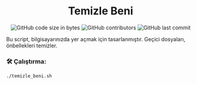 
<center> <h1>Temizle Beni</h1> </center>	

</p>
<p align="center">
	<img alt="GitHub code size in bytes" src="https://img.shields.io/github/languages/code-size/eryilmaz1337/42_tools">
	<img alt="GitHub contributors" src="https://img.shields.io/github/contributors/eryilmaz1337/42_tools?color=blue">
	<img alt="GitHub last commit" src="https://img.shields.io/github/last-commit/eryilmaz1337/42_tools?color=s">
</p>

Bu script, bilgisayarınızda yer açmak için tasarlanmıştır. Geçici dosyaları, önbellekleri temizler.

### 🛠️ Çalıştırma:
```
./temizle_beni.sh 
```